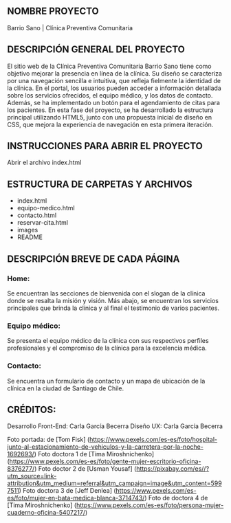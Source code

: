 ## NOMBRE PROYECTO 
Barrio Sano | Clínica Preventiva Comunitaria

## DESCRIPCIÓN GENERAL DEL PROYECTO
El sitio web de la Clínica Preventiva Comunitaria Barrio Sano tiene como objetivo mejorar la presencia en línea de la clínica. Su diseño se caracteriza por una navegación sencilla e intuitiva, que refleja fielmente la identidad de la clínica. En el portal, los usuarios pueden acceder a información detallada sobre los servicios ofrecidos, el equipo médico, y los datos de contacto. Además, se ha implementado un botón para el agendamiento de citas para los pacientes. En esta fase del proyecto, se ha desarrollado la estructura principal utilizando HTML5, junto con una propuesta inicial de diseño en CSS, que mejora la experiencia de navegación en esta primera iteración.

## INSTRUCCIONES PARA ABRIR EL PROYECTO
Abrir el archivo index.html

## ESTRUCTURA DE CARPETAS Y ARCHIVOS
- index.html
- equipo-medico.html
- contacto.html
- reservar-cita.html
- images
- README

## DESCRIPCIÓN BREVE DE CADA PÁGINA

### Home: 
Se encuentran las secciones de bienvenida con el slogan de la clínica donde se resalta la  misión y visión. Más abajo, se encuentran los servicios principales que brinda la clínica y al final el testimonio de varios pacientes.

### Equipo médico: 
Se presenta el equipo médico de la clínica con sus respectivos perfiles profesionales y el compromiso de la clínica para la excelencia médica.

### Contacto: 
Se encuentra un formulario de contacto y un mapa de ubicación de la clínica en la ciudad de Santiago de Chile.


## CRÉDITOS:
Desarrollo Front-End: Carla García Becerra
Diseño UX: Carla García Becerra

Foto portada: de [Tom Fisk] (https://www.pexels.com/es-es/foto/hospital-junto-al-estacionamiento-de-vehiculos-y-la-carretera-por-la-noche-1692693/)
Foto doctora 1 de [Tima Miroshnichenko] (https://www.pexels.com/es-es/foto/gente-mujer-escritorio-oficina-8376277/)
Foto doctor 2 de [Usman Yousaf] (https://pixabay.com/es//?utm_source=link-attribution&utm_medium=referral&utm_campaign=image&utm_content=5997511)
Foto doctora 3 de [Jeff Denlea] (https://www.pexels.com/es-es/foto/mujer-en-bata-medica-blanca-3714743/)
Foto de doctora 4 de [Tima Miroshnichenko] (https://www.pexels.com/es-es/foto/persona-mujer-cuaderno-oficina-5407217/)
